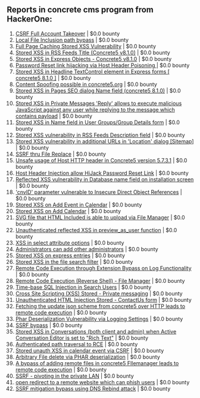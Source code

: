 ## Reports in concrete cms program from HackerOne:
1. [CSRF Full Account Takeover](https://hackerone.com/reports/152052) | $0.0 bounty
2. [Local File Inclusion path bypass](https://hackerone.com/reports/147570) | $0.0 bounty
3. [Full Page Caching Stored XSS Vulnerability](https://hackerone.com/reports/148300) | $0.0 bounty
4. [Stored XSS in RSS Feeds Title (Concrete5 v8.1.0)](https://hackerone.com/reports/221380) | $0.0 bounty
5. [Stored XSS in Express Objects - Concrete5 v8.1.0](https://hackerone.com/reports/221325) | $0.0 bounty
6. [Password Reset link hijacking via Host Header Poisoning ](https://hackerone.com/reports/226659) | $0.0 bounty
7. [Stored XSS in Headline TextControl element in Express forms [ concrete5 8.1.0 ]](https://hackerone.com/reports/230278) | $0.0 bounty
8. [Content Spoofing possible in concrete5.org](https://hackerone.com/reports/168078) | $0.0 bounty
9. [Stored XSS in Pages SEO dialog Name field (concrete5 8.1.0)](https://hackerone.com/reports/230029) | $0.0 bounty
10. [Stored XSS in Private Messages 'Reply' allows to execute malicious JavaScript against any user while replying to the message which contains payload](https://hackerone.com/reports/247517) | $0.0 bounty
11. [Stored XSS in Name field in User Groups/Group Details form](https://hackerone.com/reports/247521) | $0.0 bounty
12. [Stored XSS vulnerability in RSS Feeds Description field](https://hackerone.com/reports/248133) | $0.0 bounty
13. [Stored XSS vulnerability in additional URLs in 'Location' dialog [Sitemap]](https://hackerone.com/reports/251358) | $0.0 bounty
14. [SSRF thru File Replace](https://hackerone.com/reports/243865) | $0.0 bounty
15. [Unsafe usage of Host HTTP header in Concrete5 version 5.7.3.1](https://hackerone.com/reports/59666) | $0.0 bounty
16. [Host Header Injection allow HiJack Password Reset Link](https://hackerone.com/reports/301592) | $0.0 bounty
17. [Reflected XSS vulnerability in Database name field on installation screen](https://hackerone.com/reports/289330) | $0.0 bounty
18. ['cnvID' parameter vulnerable to Insecure Direct Object References](https://hackerone.com/reports/265284) | $0.0 bounty
19. [Stored XSS on Add Event in Calendar](https://hackerone.com/reports/300532) | $0.0 bounty
20. [Stored XSS on Add Calendar](https://hackerone.com/reports/300571) | $0.0 bounty
21. [SVG file that HTML Included is able to upload via File Manager](https://hackerone.com/reports/437863) | $0.0 bounty
22. [Unauthenticated reflected XSS in preview_as_user function](https://hackerone.com/reports/643442) | $0.0 bounty
23. [XSS in select attribute options](https://hackerone.com/reports/753567) | $0.0 bounty
24. [Administrators can add other administrators](https://hackerone.com/reports/304642) | $0.0 bounty
25. [Stored XSS on express entries](https://hackerone.com/reports/873474) | $0.0 bounty
26. [Stored XSS in the file search filter](https://hackerone.com/reports/873584) | $0.0 bounty
27. [Remote Code Execution through Extension Bypass on Log Functionality](https://hackerone.com/reports/841947) | $0.0 bounty
28. [Remote Code Execution (Reverse Shell) - File Manager](https://hackerone.com/reports/768322) | $0.0 bounty
29. [Time-base SQL Injection in Search Users](https://hackerone.com/reports/876800) | $0.0 bounty
30. [Cross Site Scripting (XSS) Stored - Private messaging](https://hackerone.com/reports/768313) | $0.0 bounty
31. [Unauthenticated HTML Injection Stored - ContactUs form](https://hackerone.com/reports/768327) | $0.0 bounty
32. [Fetching the update json scheme from concrete5 over HTTP leads to remote code execution](https://hackerone.com/reports/982130) | $0.0 bounty
33. [Phar Deserialization Vulnerability via Logging Settings](https://hackerone.com/reports/1063039) | $0.0 bounty
34. [SSRF bypass](https://hackerone.com/reports/863221) | $0.0 bounty
35. [Stored XSS in Conversations (both client and admin) when Active Conversation Editor is set to "Rich Text"](https://hackerone.com/reports/616770) | $0.0 bounty
36. [Authenticated path traversal to RCE](https://hackerone.com/reports/1102067) | $0.0 bounty
37. [Stored unauth XSS in calendar event via CSRF](https://hackerone.com/reports/1102018) | $0.0 bounty
38. [Arbitrary File delete via PHAR deserialization](https://hackerone.com/reports/921288) | $0.0 bounty
39. [A bypass of adding remote files in concrete5 FIlemanager leads to remote code execution](https://hackerone.com/reports/1350444) | $0.0 bounty
40. [SSRF - pivoting in the private LAN](https://hackerone.com/reports/1364797) | $0.0 bounty
41. [open redirect to a remote website which can phish users](https://hackerone.com/reports/1397804) | $0.0 bounty
42. [SSRF mitigation bypass using DNS Rebind attack](https://hackerone.com/reports/1369312) | $0.0 bounty